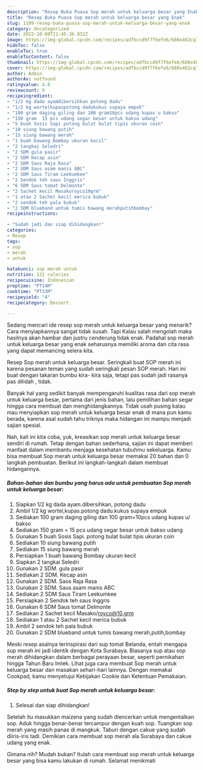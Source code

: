 ```yaml
---
description: "Resep Buka Puasa Sop merah untuk keluarga besar yang Enak"
title: "Resep Buka Puasa Sop merah untuk keluarga besar yang Enak"
slug: 1109-resep-buka-puasa-sop-merah-untuk-keluarga-besar-yang-enak
category: Uncategorized
date: 2022-10-08T21:45:36.032Z
image: https://img-global.cpcdn.com/recipes/adfbccd9f7f6efe6/680x482cq70/sop-merah-untuk-keluarga-besar-foto-resep-utama.jpg
hideToc: false
enableToc: true
enableTocContent: false
thumbnail: https://img-global.cpcdn.com/recipes/adfbccd9f7f6efe6/680x482cq70/sop-merah-untuk-keluarga-besar-foto-resep-utama.jpg
cover: https://img-global.cpcdn.com/recipes/adfbccd9f7f6efe6/680x482cq70/sop-merah-untuk-keluarga-besar-foto-resep-utama.jpg
author: Admin
authorAv: notfound
ratingvalue: 4.8
reviewcount: 9
recipeingredient:
- "1/2 kg dada ayamdibersihkan potong dadu"
- "1/2 kg wortelkupaspotong dadukukus supaya empuk"
- "100 gram daging giling dan 100 gram10pcs udang kupas u bakso"
- "150 gram  15 pcs udang segar besar untuk bakso udang"
- "5 buah Sosis Sapi potong bulat bulat tipis ukuran coin"
- "10 siung bawang putih"
- "15 siung bawang merah"
- "1 buah bawang Bombay ukuran kecil"
- "2 tangkai Seledri"
- "2 SDM gula pasir"
- "2 SDM Kecap asin"
- "2 SDM Saos Raja Rasa"
- "2 SDM Saus asam manis ABC"
- "2 SDM Saus Tiram Leekumkee"
- "2 Sendok teh saus Inggris"
- "6 SDM Saus tomat Delmonte"
- "2 Sachet kecil Masakoroyco10grm"
- "1 atau 2 Sachet kecil merica bubuk"
- "2 sendok teh pala bubuk"
- "2 SDM blueband untuk tumis bawang merahputihbombay"
recipeinstructions:

- "Sudah jadi dan siap dihidangkan!"
categories:
- Resep
tags:
- sop
- merah
- untuk

katakunci: sop merah untuk 
nutrition: 122 calories
recipecuisine: Indonesian
preptime: "PT14M"
cooktime: "PT33M"
recipeyield: "4"
recipecategory: Dessert

---
```



Sedang mencari ide resep sop merah untuk keluarga besar yang menarik? Cara menyiapkannya sangat tidak susah. Tapi Kalau salah mengolah maka hasilnya akan hambar dan justru cenderung tidak enak. Padahal sop merah untuk keluarga besar yang enak seharusnya memiliki aroma dan cita rasa yang dapat memancing selera kita.


Resep Sop merah untuk keluarga besar. Seringkali buat SOP merah ini karena pesanan teman yang sudah seringkali pesan SOP merah. Hari ini buat dengan takaran bumbu kira- kira saja, tetapi pas sudah jadi rasanya pas dilidah , tidak.

Banyak hal yang sedikit banyak mempengaruhi kualitas rasa dari sop merah untuk keluarga besar, pertama dari jenis bahan, lalu pemilihan bahan segar hingga cara membuat dan menghidangkannya. Tidak usah pusing kalau mau menyiapkan sop merah untuk keluarga besar enak di mana pun kamu berada, karena asal sudah tahu triknya maka hidangan ini mampu menjadi sajian spesial.


Nah, kali ini kita coba, yuk, kreasikan sop merah untuk keluarga besar sendiri di rumah. Tetap dengan bahan sederhana, sajian ini dapat memberi manfaat dalam membantu menjaga kesehatan tubuhmu sekeluarga. Kamu bisa membuat Sop merah untuk keluarga besar memakai 20 bahan dan 0 langkah pembuatan. Berikut ini langkah-langkah dalam membuat hidangannya.

<!--inarticleads1-->

##### Bahan-bahan dan bumbu yang harus ada untuk pembuatan Sop merah untuk keluarga besar:

1. Siapkan 1/2 kg dada ayam.dibersihkan, potong dadu
1. Ambil 1/2 kg wortel,kupas.potong dadu.kukus supaya empuk
1. Sediakan 100 gram daging giling dan 100 gram=10pcs udang kupas u/ bakso
1. Sediakan 150 gram = 15 pcs udang segar besar untuk bakso udang
1. Gunakan 5 buah Sosis Sapi. potong bulat bulat tipis ukuran coin
1. Sediakan 10 siung bawang putih
1. Sediakan 15 siung bawang merah
1. Persiapkan 1 buah bawang Bombay ukuran kecil
1. Siapkan 2 tangkai Seledri
1. Gunakan 2 SDM. gula pasir
1. Sediakan 2 SDM. Kecap asin
1. Gunakan 2 SDM. Saos Raja Rasa
1. Gunakan 2 SDM. Saus asam manis ABC
1. Sediakan 2 SDM Saus Tiram Leekumkee
1. Persiapkan 2 Sendok teh saus Inggris
1. Gunakan 6 SDM Saus tomat Delmonte
1. Sediakan 2 Sachet kecil Masako/royco@10.grm
1. Sediakan 1 atau 2 Sachet kecil merica bubuk
1. Ambil 2 sendok teh pala bubuk
1. Gunakan 2 SDM blueband untuk tumis bawang merah,putih,bombay


Meski resep asalnya terinspirasi dari sup tomat Belanda, entah mengapa sup merah ini jadi identik dengan Kota Surabaya. Biasanya sup atau sop merah dihidangkan dalam berbagai perayaan besar, seperti pernikahan hingga Tahun Baru Imlek. Lihat juga cara membuat Sop merah untuk keluarga besar dan masakan sehari-hari lainnya. Dengan memakai Cookpad, kamu menyetujui Kebijakan Cookie dan Ketentuan Pemakaian. 

<!--inarticleads2-->

##### Step by step untuk buat Sop merah untuk keluarga besar:


1. Selesai dan siap dihidangkan!

Setelah itu masukkan maizena yang sudah diencerkan untuk mengentalkan sop. Aduk hingga benar-benar tercampur dengan kuah sop. Tuangkan sop merah yang masih panas di mangkuk. Taburi dengan cakue yang sudah diiris-iris tadi. Demikian cara membuat sop merah ala Surabaya dan cakue udang yang enak. 

Gimana nih? Mudah bukan? Itulah cara membuat sop merah untuk keluarga besar yang bisa kamu lakukan di rumah. Selamat menikmati
